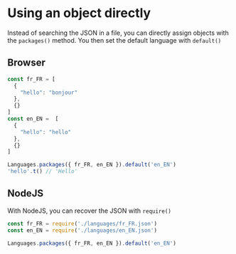 # Using an object directly

Instead of searching the JSON in a file, you can directly assign objects with the `packages()` method. You then set the default language with `default()`

## Browser

```js
const fr_FR = [
  {
    "hello": "bonjour"
  },
  {}
]
const en_EN =  [
  {
    "hello": "hello"
  },
  {}
]

Languages.packages({ fr_FR, en_EN }).default('en_EN')
'hello'.t() // 'Hello'
```

## NodeJS

With NodeJS, you can recover the JSON with `require()`

 ```js
const fr_FR = require('./languages/fr_FR.json')
const en_EN = require('./languages/en_EN.json')

Languages.packages({ fr_FR, en_EN }).default('en_EN')
 ```
